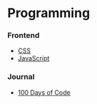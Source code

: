 # Programming 

### Frontend

- [CSS](./topics/css.md)
- [JavaScript](./topics/javascript.md)

### Journal

- [100 Days of Code](./topics/100_days_of_code.md)